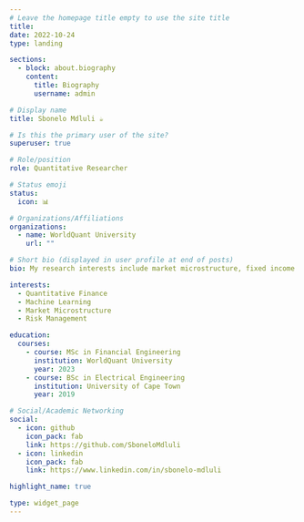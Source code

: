 ```yaml
---
# Leave the homepage title empty to use the site title
title:
date: 2022-10-24
type: landing

sections:
  - block: about.biography
    content:
      title: Biography
      username: admin

# Display name
title: Sbonelo Mdluli ☕️

# Is this the primary user of the site?
superuser: true

# Role/position
role: Quantitative Researcher

# Status emoji
status:
  icon: 📊

# Organizations/Affiliations
organizations:
  - name: WorldQuant University
    url: ""

# Short bio (displayed in user profile at end of posts)
bio: My research interests include market microstructure, fixed income modeling, and machine learning applications in finance.

interests:
  - Quantitative Finance
  - Machine Learning
  - Market Microstructure
  - Risk Management

education:
  courses:
    - course: MSc in Financial Engineering
      institution: WorldQuant University
      year: 2023
    - course: BSc in Electrical Engineering
      institution: University of Cape Town
      year: 2019

# Social/Academic Networking
social:
  - icon: github
    icon_pack: fab
    link: https://github.com/SboneloMdluli
  - icon: linkedin
    icon_pack: fab
    link: https://www.linkedin.com/in/sbonelo-mdluli

highlight_name: true

type: widget_page
---
```

